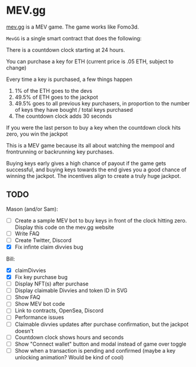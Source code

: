 # MEV.gg

[mev.gg](http://mev.gg) is a MEV game. The game works like Fomo3d.

`MevGG` is a single smart contract that does the following:

There is a countdown clock starting at 24 hours.

You can purchase a key for ETH (current price is .05 ETH, subject to change)

Every time a key is purchased, a few things happen

1. 1% of the ETH goes to the devs
2. 49.5% of ETH goes to the jackpot
3. 49.5% goes to all previous key purchasers, in proportion to the number of keys they have bought / total keys purchased
4. The countdown clock adds 30 seconds

If you were the last person to buy a key when the countdown clock hits zero, you win the jackpot

This is a MEV game because its all about watching the mempool and frontrunning or backrunning key purchases.

Buying keys early gives a high chance of payout if the game gets successful, and buying keys towards the end gives you a good chance of winning the jackpot. The incentives align to create a truly huge jackpot.


## TODO
Mason (and/or Sam):
- [ ] Create a sample MEV bot to buy keys in front of the clock hitting zero. Display this code on the mev.gg website
- [ ] Write FAQ
- [ ] Create Twitter, Discord
- [X] Fix infinte claim divvies bug

Bill:
- [X] claimDivvies
- [X] Fix key purchase bug
- [ ] Display NFT(s) after purchase
- [ ] Display claimable Divvies and token ID in SVG
- [ ] Show FAQ
- [ ] Show MEV bot code
- [ ] Link to contracts, OpenSea, Discord
- [ ] Performance issues
- [ ] Claimable divvies updates after purchase confirmation, but the jackpot doesn't
- [ ] Countdown clock shows hours and seconds
- [ ] Show "Connect wallet" button and modal instead of game over toggle
- [ ] Show when a transaction is pending and confirmed (maybe a key unlocking animation? Would be kind of cool)